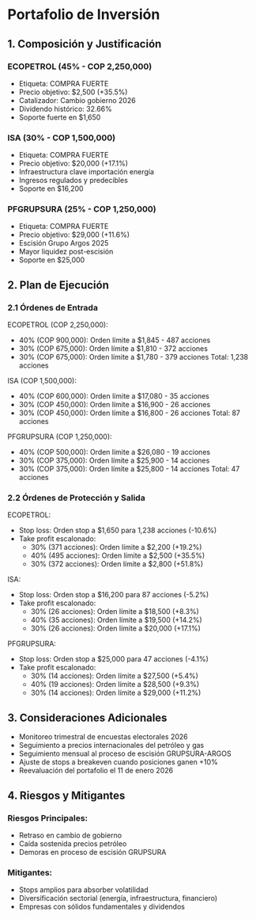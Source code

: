 # Portafolio de Inversión

## 1. Composición y Justificación

### ECOPETROL (45% - COP 2,250,000)
- Etiqueta: COMPRA FUERTE
- Precio objetivo: $2,500 (+35.5%)
- Catalizador: Cambio gobierno 2026
- Dividendo histórico: 32.66%
- Soporte fuerte en $1,650

### ISA (30% - COP 1,500,000)
- Etiqueta: COMPRA FUERTE
- Precio objetivo: $20,000 (+17.1%)
- Infraestructura clave importación energía
- Ingresos regulados y predecibles
- Soporte en $16,200

### PFGRUPSURA (25% - COP 1,250,000)
- Etiqueta: COMPRA FUERTE
- Precio objetivo: $29,000 (+11.6%)
- Escisión Grupo Argos 2025
- Mayor liquidez post-escisión
- Soporte en $25,000

## 2. Plan de Ejecución

### 2.1 Órdenes de Entrada

ECOPETROL (COP 2,250,000):
- 40% (COP 900,000): Orden límite a $1,845 - 487 acciones
- 30% (COP 675,000): Orden límite a $1,810 - 372 acciones
- 30% (COP 675,000): Orden límite a $1,780 - 379 acciones
Total: 1,238 acciones

ISA (COP 1,500,000):
- 40% (COP 600,000): Orden límite a $17,080 - 35 acciones
- 30% (COP 450,000): Orden límite a $16,900 - 26 acciones
- 30% (COP 450,000): Orden límite a $16,800 - 26 acciones
Total: 87 acciones

PFGRUPSURA (COP 1,250,000):
- 40% (COP 500,000): Orden límite a $26,080 - 19 acciones
- 30% (COP 375,000): Orden límite a $25,900 - 14 acciones
- 30% (COP 375,000): Orden límite a $25,800 - 14 acciones
Total: 47 acciones

### 2.2 Órdenes de Protección y Salida

ECOPETROL:
- Stop loss: Orden stop a $1,650 para 1,238 acciones (-10.6%)
- Take profit escalonado:
  * 30% (371 acciones): Orden límite a $2,200 (+19.2%)
  * 40% (495 acciones): Orden límite a $2,500 (+35.5%)
  * 30% (372 acciones): Orden límite a $2,800 (+51.8%)

ISA:
- Stop loss: Orden stop a $16,200 para 87 acciones (-5.2%)
- Take profit escalonado:
  * 30% (26 acciones): Orden límite a $18,500 (+8.3%)
  * 40% (35 acciones): Orden límite a $19,500 (+14.2%)
  * 30% (26 acciones): Orden límite a $20,000 (+17.1%)

PFGRUPSURA:
- Stop loss: Orden stop a $25,000 para 47 acciones (-4.1%)
- Take profit escalonado:
  * 30% (14 acciones): Orden límite a $27,500 (+5.4%)
  * 40% (19 acciones): Orden límite a $28,500 (+9.3%)
  * 30% (14 acciones): Orden límite a $29,000 (+11.2%)

## 3. Consideraciones Adicionales

- Monitoreo trimestral de encuestas electorales 2026
- Seguimiento a precios internacionales del petróleo y gas
- Seguimiento mensual al proceso de escisión GRUPSURA-ARGOS
- Ajuste de stops a breakeven cuando posiciones ganen +10%
- Reevaluación del portafolio el 11 de enero 2026

## 4. Riesgos y Mitigantes

### Riesgos Principales:
- Retraso en cambio de gobierno
- Caída sostenida precios petróleo
- Demoras en proceso de escisión GRUPSURA

### Mitigantes:
- Stops amplios para absorber volatilidad
- Diversificación sectorial (energía, infraestructura, financiero)
- Empresas con sólidos fundamentales y dividendos
